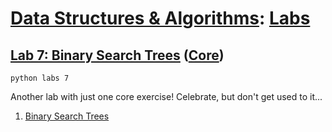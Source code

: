 # [Data Structures & Algorithms](https://github.com/bertie-wheen/dsa-2023-4/blob/trunk/README.md): [Labs](https://github.com/bertie-wheen/dsa-2023-4/blob/trunk/labs/README.md)

## [Lab 7: Binary Search Trees](https://github.com/bertie-wheen/dsa-2023-4/blob/trunk/labs/lab7/README.md) ([Core](https://github.com/bertie-wheen/dsa-2023-4/blob/trunk/labs/lab7/core/README.md))
```shell
python labs 7
```

Another lab with just one core exercise! Celebrate, but don't get used to it...

1. [Binary Search Trees](https://github.com/bertie-wheen/dsa-2023-4/blob/trunk/labs/lab7/core/binary_search_tree/README.md)
